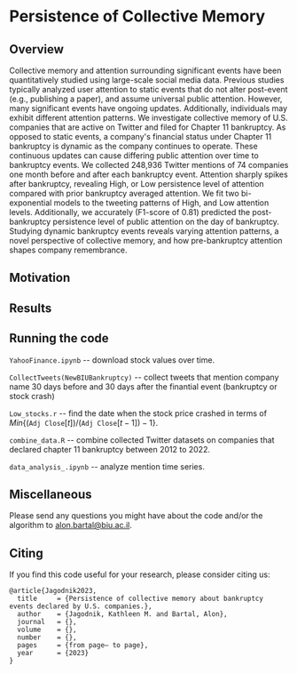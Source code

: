 # Persistence of Collective Memory

## Overview
Collective memory and attention surrounding significant events have been quantitatively studied using large-scale social media data. 
Previous studies typically analyzed user attention to static events that do not alter post-event (e.g., publishing a paper), and assume universal public attention.
However, many significant events have ongoing updates. 
Additionally, individuals may exhibit different attention patterns.
We investigate collective memory of U.S. companies that are active on Twitter and filed for Chapter 11 bankruptcy.
As opposed to static events, a company's financial status under Chapter 11 bankruptcy is dynamic as the company continues to operate.
These continuous updates can cause differing public attention over time to bankruptcy events.
We collected 248,936 Twitter mentions of 74 companies one month before and after each bankruptcy event.
Attention sharply spikes after bankruptcy, revealing High, or Low persistence level of attention compared with prior bankruptcy averaged  attention.
We fit two bi-exponential models to the tweeting patterns of High, and Low attention levels.
Additionally, we accurately (F1-score of 0.81) predicted the post-bankruptcy persistence level of public attention on the day of bankruptcy.
Studying dynamic bankruptcy events reveals varying attention patterns, a novel perspective of collective memory, and how pre-bankruptcy attention shapes company remembrance.

## Motivation

## Results

## Running the code

`YahooFinance.ipynb` -- download stock values over time.

`CollectTweets(NewBIUBankruptcy)` -- collect tweets that mention company name 30 days before and 30 days after the finantial event (bankruptcy or stock crash)

`Low_stocks.r` -- find the date when the stock price crashed in terms of $Min${(`Adj Close`$[t])$/(`Adj Close`$[t-1]) - 1$}.

`combine_data.R` -- combine collected Twitter datasets on companies that declared chapter 11 bankruptcy between 2012 to 2022.

`data_analysis_.ipynb` -- analyze mention time series.

## Miscellaneous
Please send any questions you might have about the code and/or the algorithm to alon.bartal@biu.ac.il.


## Citing
If you find this code useful for your research, please consider citing us:
```
@article{Jagodnik2023,
  title     = {Persistence of collective memory about bankruptcy events declared by U.S. companies.},
  author    = {Jagodnik, Kathleen M. and Bartal, Alon},
  journal   = {},
  volume    = {},
  number    = {},
  pages     = {from page– to page},
  year      = {2023}
}
